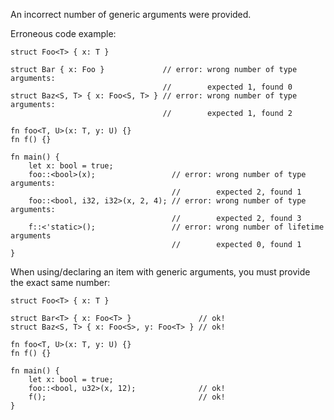 An incorrect number of generic arguments were provided.

Erroneous code example:

```compile_fail,E0107
struct Foo<T> { x: T }

struct Bar { x: Foo }             // error: wrong number of type arguments:
                                  //        expected 1, found 0
struct Baz<S, T> { x: Foo<S, T> } // error: wrong number of type arguments:
                                  //        expected 1, found 2

fn foo<T, U>(x: T, y: U) {}
fn f() {}

fn main() {
    let x: bool = true;
    foo::<bool>(x);                 // error: wrong number of type arguments:
                                    //        expected 2, found 1
    foo::<bool, i32, i32>(x, 2, 4); // error: wrong number of type arguments:
                                    //        expected 2, found 3
    f::<'static>();                 // error: wrong number of lifetime arguments
                                    //        expected 0, found 1
}
```

When using/declaring an item with generic arguments, you must provide the exact
same number:

```
struct Foo<T> { x: T }

struct Bar<T> { x: Foo<T> }               // ok!
struct Baz<S, T> { x: Foo<S>, y: Foo<T> } // ok!

fn foo<T, U>(x: T, y: U) {}
fn f() {}

fn main() {
    let x: bool = true;
    foo::<bool, u32>(x, 12);              // ok!
    f();                                  // ok!
}
```
